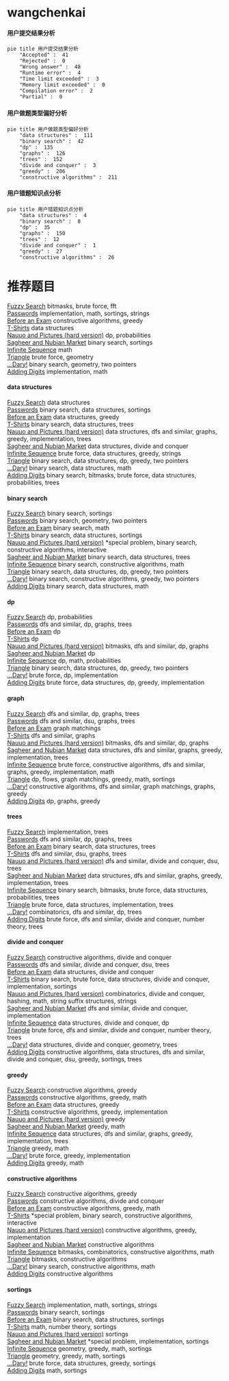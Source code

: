 # wangchenkai
<!-- tabs:start -->
#### **用户提交结果分析**

```mermaid
pie title 用户提交结果分析
    "Accepted" :  41
    "Rejected" :  0
    "Wrong answer" :  48
    "Runtime error" :  4
    "Time limit exceeded" :  3
    "Memory limit exceeded" :  0
    "Compilation error" :  2
    "Partial" :  0
```
#### **用户做题类型偏好分析**

```mermaid
pie title 用户做题类型偏好分析
    "data structures" :  111
    "binary search" :  42
    "dp" :  135
    "graphs" :  126
    "trees" :  152
    "divide and conquer" :  3
    "greedy" :  206
    "constructive algorithms" :  211
```
#### **用户错题知识点分析**

```mermaid
pie title 用户错题知识点分析
    "data structures" :  4
    "binary search" :  8
    "dp" :  35
    "graphs" :  150
    "trees" :  12
    "divide and conquer" :  1
    "greedy" :  27
    "constructive algorithms" :  26
```
<!-- tabs:end -->
# 推荐题目
[Fuzzy Search](http://codeforces.com/problemset/problem/528/D)		bitmasks,
                        brute force,
                        fft		  
[Passwords](http://codeforces.com/problemset/problem/721/B)		implementation,
                        math,
                        sortings,
                        strings		  
[Before an Exam](http://codeforces.com/problemset/problem/4/B)		constructive algorithms,
                        greedy		  
[T-Shirts](http://codeforces.com/problemset/problem/702/F)		data structures		  
[Nauuo and Pictures (hard version)](https://codeforces.com/contest/1173/problem/E2)		dp,
                        probabilities		  
[Sagheer and Nubian Market](http://codeforces.com/problemset/problem/812/C)		binary search,
                        sortings		  
[Infinite Sequence](http://codeforces.com/problemset/problem/675/A)		math		  
[Triangle](http://codeforces.com/problemset/problem/18/A)		brute force,
                        geometry		  
[...Dary!](http://codeforces.com/problemset/problem/696/F)		binary search,
                        geometry,
                        two pointers		  
[Adding Digits](http://codeforces.com/problemset/problem/260/A)		implementation,
                        math		  
<!-- tabs:start -->
#### **data structures**
[Fuzzy Search](http://codeforces.com/problemset/problem/702/F)		data structures		  
[Passwords](http://codeforces.com/problemset/problem/198/E)		binary search,
                        data structures,
                        sortings		  
[Before an Exam](http://codeforces.com/problemset/problem/383/A)		data structures,
                        greedy		  
[T-Shirts](http://codeforces.com/problemset/problem/983/E)		binary search,
                        data structures,
                        trees		  
[Nauuo and Pictures (hard version)](http://codeforces.com/problemset/problem/1388/D)		data structures,
                        dfs and similar,
                        graphs,
                        greedy,
                        implementation,
                        trees		  
[Sagheer and Nubian Market](http://codeforces.com/problemset/problem/526/F)		data structures,
                        divide and conquer		  
[Infinite Sequence](http://codeforces.com/problemset/problem/1428/C)		brute force,
                        data structures,
                        greedy,
                        strings		  
[Triangle](http://codeforces.com/problemset/problem/1492/C)		binary search,
                        data structures,
                        dp,
                        greedy,
                        two pointers		  
[...Dary!](http://codeforces.com/problemset/problem/1490/G)		binary search,
                        data structures,
                        math		  
[Adding Digits](http://codeforces.com/problemset/problem/1479/D)		binary search,
                        bitmasks,
                        brute force,
                        data structures,
                        probabilities,
                        trees		  
#### **binary search**
[Fuzzy Search](http://codeforces.com/problemset/problem/812/C)		binary search,
                        sortings		  
[Passwords](http://codeforces.com/problemset/problem/696/F)		binary search,
                        geometry,
                        two pointers		  
[Before an Exam](http://codeforces.com/problemset/problem/325/B)		binary search,
                        math		  
[T-Shirts](http://codeforces.com/problemset/problem/198/E)		binary search,
                        data structures,
                        sortings		  
[Nauuo and Pictures (hard version)](http://codeforces.com/problemset/problem/1386/A)		*special problem,
                        binary search,
                        constructive algorithms,
                        interactive		  
[Sagheer and Nubian Market](http://codeforces.com/problemset/problem/983/E)		binary search,
                        data structures,
                        trees		  
[Infinite Sequence](http://codeforces.com/problemset/problem/468/C)		binary search,
                        constructive algorithms,
                        math		  
[Triangle](http://codeforces.com/problemset/problem/1492/C)		binary search,
                        data structures,
                        dp,
                        greedy,
                        two pointers		  
[...Dary!](http://codeforces.com/problemset/problem/1463/D)		binary search,
                        constructive algorithms,
                        greedy,
                        two pointers		  
[Adding Digits](http://codeforces.com/problemset/problem/1490/G)		binary search,
                        data structures,
                        math		  
#### **dp**
[Fuzzy Search](https://codeforces.com/contest/1173/problem/E2)		dp,
                        probabilities		  
[Passwords](https://codeforces.com/contest/701/problem/E)		dfs and similar,
                        dp,
                        graphs,
                        trees		  
[Before an Exam](http://codeforces.com/problemset/problem/256/D)		dp		  
[T-Shirts](http://codeforces.com/problemset/problem/711/C)		dp		  
[Nauuo and Pictures (hard version)](http://codeforces.com/problemset/problem/1242/C)		bitmasks,
                        dfs and similar,
                        dp,
                        graphs		  
[Sagheer and Nubian Market](http://codeforces.com/problemset/problem/1198/D)		dp		  
[Infinite Sequence](http://codeforces.com/problemset/problem/1461/C)		dp,
                        math,
                        probabilities		  
[Triangle](http://codeforces.com/problemset/problem/1492/C)		binary search,
                        data structures,
                        dp,
                        greedy,
                        two pointers		  
[...Dary!](https://codeforces.com/contest/1457/problem/C)		brute force,
                        dp,
                        implementation		  
[Adding Digits](http://codeforces.com/problemset/problem/1491/C)		brute force,
                        data structures,
                        dp,
                        greedy,
                        implementation		  
#### **graph**
[Fuzzy Search](https://codeforces.com/contest/701/problem/E)		dfs and similar,
                        dp,
                        graphs,
                        trees		  
[Passwords](http://codeforces.com/problemset/problem/97/E)		dfs and similar,
                        dsu,
                        graphs,
                        trees		  
[Before an Exam](http://codeforces.com/problemset/problem/120/H)		graph matchings		  
[T-Shirts](http://codeforces.com/problemset/problem/117/C)		dfs and similar,
                        graphs		  
[Nauuo and Pictures (hard version)](http://codeforces.com/problemset/problem/1242/C)		bitmasks,
                        dfs and similar,
                        dp,
                        graphs		  
[Sagheer and Nubian Market](http://codeforces.com/problemset/problem/1388/D)		data structures,
                        dfs and similar,
                        graphs,
                        greedy,
                        implementation,
                        trees		  
[Infinite Sequence](http://codeforces.com/problemset/problem/1487/C)		brute force,
                        constructive algorithms,
                        dfs and similar,
                        graphs,
                        greedy,
                        implementation,
                        math		  
[Triangle](http://codeforces.com/problemset/problem/1437/C)		dp,
                        flows,
                        graph matchings,
                        greedy,
                        math,
                        sortings		  
[...Dary!](http://codeforces.com/problemset/problem/1470/D)		constructive algorithms,
                        dfs and similar,
                        graph matchings,
                        graphs,
                        greedy		  
[Adding Digits](http://codeforces.com/problemset/problem/1476/C)		dp,
                        graphs,
                        greedy		  
#### **trees**
[Fuzzy Search](http://codeforces.com/problemset/problem/981/C)		implementation,
                        trees		  
[Passwords](https://codeforces.com/contest/701/problem/E)		dfs and similar,
                        dp,
                        graphs,
                        trees		  
[Before an Exam](http://codeforces.com/problemset/problem/983/E)		binary search,
                        data structures,
                        trees		  
[T-Shirts](http://codeforces.com/problemset/problem/97/E)		dfs and similar,
                        dsu,
                        graphs,
                        trees		  
[Nauuo and Pictures (hard version)](http://codeforces.com/problemset/problem/715/C)		dfs and similar,
                        divide and conquer,
                        dsu,
                        trees		  
[Sagheer and Nubian Market](http://codeforces.com/problemset/problem/1388/D)		data structures,
                        dfs and similar,
                        graphs,
                        greedy,
                        implementation,
                        trees		  
[Infinite Sequence](http://codeforces.com/problemset/problem/1479/D)		binary search,
                        bitmasks,
                        brute force,
                        data structures,
                        probabilities,
                        trees		  
[Triangle](http://codeforces.com/problemset/problem/1511/C)		brute force,
                        data structures,
                        implementation,
                        trees		  
[...Dary!](http://codeforces.com/problemset/problem/1499/F)		combinatorics,
                        dfs and similar,
                        dp,
                        trees		  
[Adding Digits](http://codeforces.com/problemset/problem/1491/E)		brute force,
                        dfs and similar,
                        divide and conquer,
                        number theory,
                        trees		  
#### **divide and conquer**
[Fuzzy Search](http://codeforces.com/problemset/problem/1250/M)		constructive algorithms,
                        divide and conquer		  
[Passwords](http://codeforces.com/problemset/problem/715/C)		dfs and similar,
                        divide and conquer,
                        dsu,
                        trees		  
[Before an Exam](http://codeforces.com/problemset/problem/526/F)		data structures,
                        divide and conquer		  
[T-Shirts](http://codeforces.com/problemset/problem/1461/D)		binary search,
                        brute force,
                        data structures,
                        divide and conquer,
                        implementation,
                        sortings		  
[Nauuo and Pictures (hard version)](http://codeforces.com/problemset/problem/1466/G)		combinatorics,
                        divide and conquer,
                        hashing,
                        math,
                        string suffix structures,
                        strings		  
[Sagheer and Nubian Market](http://codeforces.com/problemset/problem/1490/D)		dfs and similar,
                        divide and conquer,
                        implementation		  
[Infinite Sequence](https://codeforces.com/contest/1483/problem/C)		data structures,
                        divide and conquer,
                        dp		  
[Triangle](http://codeforces.com/problemset/problem/1491/E)		brute force,
                        dfs and similar,
                        divide and conquer,
                        number theory,
                        trees		  
[...Dary!](http://codeforces.com/problemset/problem/1303/G)		data structures,
                        divide and conquer,
                        geometry,
                        trees		  
[Adding Digits](http://codeforces.com/problemset/problem/1494/D)		constructive algorithms,
                        data structures,
                        dfs and similar,
                        divide and conquer,
                        dsu,
                        greedy,
                        sortings,
                        trees		  
#### **greedy**
[Fuzzy Search](http://codeforces.com/problemset/problem/4/B)		constructive algorithms,
                        greedy		  
[Passwords](https://codeforces.com/contest/477/problem/B)		constructive algorithms,
                        greedy,
                        math		  
[Before an Exam](http://codeforces.com/problemset/problem/383/A)		data structures,
                        greedy		  
[T-Shirts](http://codeforces.com/problemset/problem/142/B)		constructive algorithms,
                        greedy,
                        implementation		  
[Nauuo and Pictures (hard version)](http://codeforces.com/problemset/problem/494/A)		greedy		  
[Sagheer and Nubian Market](http://codeforces.com/problemset/problem/883/M)		greedy,
                        math		  
[Infinite Sequence](http://codeforces.com/problemset/problem/1388/D)		data structures,
                        dfs and similar,
                        graphs,
                        greedy,
                        implementation,
                        trees		  
[Triangle](http://codeforces.com/problemset/problem/1451/A)		greedy,
                        math		  
[...Dary!](http://codeforces.com/problemset/problem/919/A)		brute force,
                        greedy,
                        implementation		  
[Adding Digits](http://codeforces.com/problemset/problem/1392/A)		greedy,
                        math		  
#### **constructive algorithms**
[Fuzzy Search](http://codeforces.com/problemset/problem/4/B)		constructive algorithms,
                        greedy		  
[Passwords](http://codeforces.com/problemset/problem/1250/M)		constructive algorithms,
                        divide and conquer		  
[Before an Exam](https://codeforces.com/contest/477/problem/B)		constructive algorithms,
                        greedy,
                        math		  
[T-Shirts](http://codeforces.com/problemset/problem/1386/A)		*special problem,
                        binary search,
                        constructive algorithms,
                        interactive		  
[Nauuo and Pictures (hard version)](http://codeforces.com/problemset/problem/142/B)		constructive algorithms,
                        greedy,
                        implementation		  
[Sagheer and Nubian Market](http://codeforces.com/problemset/problem/10/E)		constructive algorithms		  
[Infinite Sequence](http://codeforces.com/problemset/problem/1513/B)		bitmasks,
                        combinatorics,
                        constructive algorithms,
                        math		  
[Triangle](http://codeforces.com/problemset/problem/878/A)		bitmasks,
                        constructive algorithms		  
[...Dary!](http://codeforces.com/problemset/problem/468/C)		binary search,
                        constructive algorithms,
                        math		  
[Adding Digits](http://codeforces.com/problemset/problem/1067/C)		constructive algorithms		  
#### **sortings**
[Fuzzy Search](http://codeforces.com/problemset/problem/721/B)		implementation,
                        math,
                        sortings,
                        strings		  
[Passwords](http://codeforces.com/problemset/problem/812/C)		binary search,
                        sortings		  
[Before an Exam](http://codeforces.com/problemset/problem/198/E)		binary search,
                        data structures,
                        sortings		  
[T-Shirts](http://codeforces.com/problemset/problem/1344/A)		math,
                        number theory,
                        sortings		  
[Nauuo and Pictures (hard version)](http://codeforces.com/problemset/problem/334/B)		sortings		  
[Sagheer and Nubian Market](http://codeforces.com/problemset/problem/291/A)		*special problem,
                        implementation,
                        sortings		  
[Infinite Sequence](https://codeforces.com/contest/1496/problem/C)		geometry,
                        greedy,
                        math,
                        sortings		  
[Triangle](http://codeforces.com/problemset/problem/1495/A)		geometry,
                        greedy,
                        math,
                        sortings		  
[...Dary!](http://codeforces.com/problemset/problem/1497/A)		brute force,
                        data structures,
                        greedy,
                        sortings		  
[Adding Digits](http://codeforces.com/problemset/problem/1427/A)		math,
                        sortings		  
<!-- tabs:end -->
